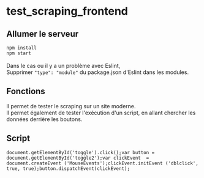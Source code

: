 # test_scraping_frontend
## Allumer le serveur
`npm install`<br/>
`npm start`<br/>
<br/>
Dans le cas ou il y a un problème avec Eslint,<br/>
Supprimer `"type": "module"` du package.json d'Eslint dans les modules.

## Fonctions
Il permet de tester le scraping sur un site moderne. <br/>
Il permet également de tester l'exécution d'un script, en allant chercher les données derrière les boutons.

## Script
`document.getElementById('toggle').click();var button = document.getElementById('toggle2');var clickEvent  = document.createEvent ('MouseEvents');clickEvent.initEvent ('dblclick', true, true);button.dispatchEvent(clickEvent);`
